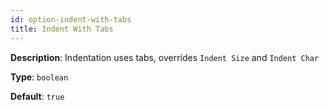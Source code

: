 ```yaml
---
id: option-indent-with-tabs
title: Indent With Tabs
---
```

**Description**: Indentation uses tabs, overrides `Indent Size` and `Indent Char`

**Type**: `boolean`

**Default**: `true`
